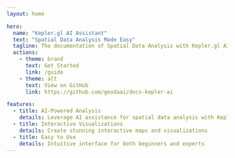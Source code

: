 ```yaml
---
layout: home

hero:
  name: "Kepler.gl AI Assistant"
  text: "Spatial Data Analysis Made Easy"
  tagline: The documentation of Spatial Data Analysis with Kepler.gl AI Assistant
  actions:
    - theme: brand
      text: Get Started
      link: /guide
    - theme: alt
      text: View on GitHub
      link: https://github.com/geodaai/docs-kepler-ai

features:
  - title: AI-Powered Analysis
    details: Leverage AI assistance for spatial data analysis with Kepler.gl
  - title: Interactive Visualizations
    details: Create stunning interactive maps and visualizations
  - title: Easy to Use
    details: Intuitive interface for both beginners and experts
---
```

